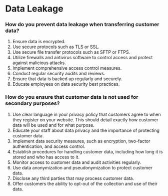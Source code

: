 # Data Leakage

### &#x20;How do you prevent data leakage when transferring customer data?

1. Ensure data is encrypted.
2. Use secure protocols such as TLS or SSL.
3. Use secure file transfer protocols such as SFTP or FTPS.
4. Utilize firewalls and antivirus software to control access and protect against malicious attacks.
5. Implement comprehensive access control measures.
6. Conduct regular security audits and reviews.
7. Ensure that data is backed up regularly and securely.
8. Educate employees on data security best practices.



### How do you ensure that customer data is not used for secondary purposes?

1. Use clear language in your privacy policy that customers agree to when they register on your website. This should detail exactly how customer data will be used and for what purpose.
2. Educate your staff about data privacy and the importance of protecting customer data.
3. Implement data security measures, such as encryption, two-factor authentication, and access control.
4. Establish procedures for handling customer data, including how long it is stored and who has access to it.
5. Monitor access to customer data and audit activities regularly.
6. Use data anonymization and pseudonymization to protect customer data.
7. Disclose any third parties that may process customer data.
8. Offer customers the ability to opt-out of the collection and use of their data.





